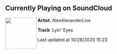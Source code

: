 ## Currently Playing on SoundCloud

[<img align="left" width="100" src="https://i1.sndcdn.com/artworks-f8e2xBh3WEyrp5zV-LEUAFw-t50x50.jpg">](https://soundcloud.com/alexalexanderlive/lyin-eyes-master?in=alexalexanderlive/sets/helpless-ep)

**Artist**: AlexAlexanderLive 

**Track**: Lyin' Eyes

Last updated at 10/28/2020 15:23
